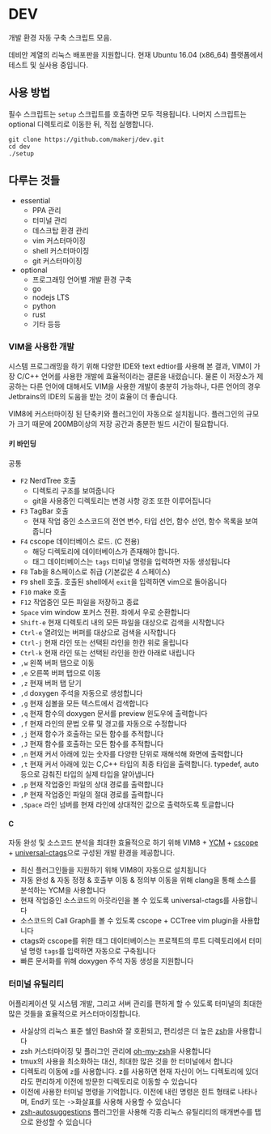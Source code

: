 # DEV
개발 환경 자동 구축 스크립트 모음.

데비안 계열의 리눅스 배포판을 지원합니다. 현재 Ubuntu 16.04 (x86_64) 플랫폼에서 테스트 및 실사용 중입니다.

## 사용 방법
필수 스크립트는 `setup` 스크립트를 호출하면 모두 적용됩니다. 나머지 스크립트는 optional 디렉토리로 이동한 뒤, 직접 실행합니다.
```
git clone https://github.com/makerj/dev.git
cd dev
./setup
```

## 다루는 것들
- essential
  - PPA 관리
  - 터미널 관리
  - 데스크탑 환경 관리
  - vim 커스터마이징
  - shell 커스터마이징
  - git 커스터마이징
- optional
  - 프로그래밍 언어별 개발 환경 구축
  - go
  - nodejs LTS
  - python
  - rust
  - 기타 등등

### VIM을 사용한 개발
시스템 프로그래밍을 하기 위해 다양한 IDE와 text edtior를 사용해 본 결과, VIM이 가장 C/C++ 언어를 사용한 개발에 효율적이라는 결론을 내렸습니다.
물론 이 저장소가 제공하는 다른 언어에 대해서도 VIM을 사용한 개발이 충분히 가능하나, 다른 언어의 경우 Jetbrains의 IDE의 도움을 받는 것이 효율이 더 좋습니다.

VIM8에 커스터마이징 된 단축키와 플러그인이 자동으로 설치됩니다. 플러그인의 규모가 크기 때문에 200MB이상의 저장 공간과 충분한 빌드 시간이 필요합니다.

#### 키 바인딩
공통
- `F2` NerdTree 호출
  - 디렉토리 구조를 보여줍니다
  - git을 사용중인 디렉토리는 변경 사항 강조 또한 이루어집니다
- `F3` TagBar 호출
  - 현재 작업 중인 소스코드의 전연 변수, 타입 선언, 함수 선언, 함수 목록을 보여줍니다
- `F4` cscope 데이터베이스 로드. (C 전용)
  - 해당 디렉토리에 데이터베이스가 존재해야 합니다.
  - 태그 데이터베이스는 `tags` 터미널 명령을 입력하면 자동 생성됩니다
- `F8` Tab을 8스페이스로 취급 (기본값은 4 스페이스)
- `F9` shell 호출. 호출된 shell에서 `exit`을 입력하면 vim으로 돌아옵니다
- `F10` make 호출
- `F12` 작업중인 모든 파일을 저장하고 종료
- `Space` vim window 포커스 전환. 좌에서 우로 순환합니다
- `Shift-e` 현재 디렉토리 내의 모든 파일을 대상으로 검색을 시작합니다
- `Ctrl-e` 열려있는 버퍼를 대상으로 검색을 시작합니다
- `Ctrl-j` 현재 라인 또는 선택된 라인을 한칸 위로 올립니다
- `Ctrl-k` 현재 라인 또는 선택된 라인을 한칸 아래로 내립니다
- `,w` 왼쪽 버퍼 탭으로 이동
- `,e` 오른쪽 버퍼 탭으로 이동
- `,z` 현재 버퍼 탭 닫기
- `,d` doxygen 주석을 자동으로 생성합니다
- `,g` 현재 심볼을 모든 텍스트에서 검색합니다
- `,q` 현재 함수의 doxygen 문서를 preview 윈도우에 출력합니다
- `,f` 현재 라인의 문법 오류 및 경고를 자동으로 수정합니다
- `,j` 현재 함수가 호출하는 모든 함수를 추적합니다
- `,J` 현재 함수를 호출하는 모든 함수를 추적합니다
- `,n` 현재 커서 아래에 있는 숫자를 다양한 단위로 재해석해 화면에 출력합니다
- `,t` 현재 커서 아래에 있는 C,C++ 타입의 최종 타입을 출력합니다. typedef, auto 등으로 감춰진 타입의 실제 타입을 알아냅니다
- `,p` 현재 작업중인 파일의 상대 경로를 출력합니다
- `,P` 현재 작업중인 파일의 절대 경로를 출력합니다
- `,Space` 라인 넘버를 현재 라인에 상대적인 값으로 출력하도록 토글합니다


#### C
자동 완성 및 소스코드 분석을 최대한 효율적으로 하기 위해 VIM8 + [YCM](https://github.com/Valloric/YouCompleteMe) + [cscope](http://cscope.sourceforge.net/) + [universal-ctags](https://github.com/universal-ctags/ctags)으로 구성된 개발 환경을 제공합니다.
- 최신 플러그인들을 지원하기 위해 VIM8이 자동으로 설치됩니다
- 자동 완성 & 자동 정정 & 호출부 이동 & 정의부 이동을 위해 clang을 통해 소스를 분석하는 YCM을 사용합니다
- 현재 작업중인 소스코드의 아웃라인을 볼 수 있도록 universal-ctags를 사용합니다
- 소스코드의 Call Graph를 볼 수 있도록 cscope + CCTree vim plugin을 사용합니다
- ctags와 cscope를 위한 태그 데이터베이스는 프로젝트의 루트 디렉토리에서 터미널 명령 `tags`를 입력하면 자동으로 구축됩니다
- 빠른 문서화를 위해 doxygen 주석 자동 생성을 지원합니다


### 터미널 유틸리티
어플리케이션 및 시스템 개발, 그리고 서버 관리를 편하게 할 수 있도록 터미널의 최대한 많은 것들을 효율적으로 커스터마이징합니다. 
- 사실상의 리눅스 표준 쉘인 Bash와 잘 호환되고, 편리성은 더 높은 [zsh](http://www.zsh.org/)을 사용합니다
- zsh 커스터마이징 및 플러그인 관리에 [oh-my-zsh](http://ohmyz.sh/)을 사용합니다
- tmux의 사용을 최소화하는 대신, 최대한 많은 것을 한 터미널에서 합니다
- 디렉토리 이동에 `z`를 사용합니다. z를 사용하면 현재 자신이 어느 디렉토리에 있더라도 편리하게 이전에 방문한 디렉토리로 이동할 수 있습니다
- 이전에 사용한 터미널 명령을 기억합니다. 이전에 내린 명령은 힌트 형태로 나타나며, End키 또는 ->화살표를 사용해 사용할 수 있습니다
- [zsh-autosuggestions](https://github.com/zsh-users/zsh-autosuggestions) 플러그인을 사용해 각종 리눅스 유틸리티의 매개변수를 탭으로 완성할 수 있습니다

